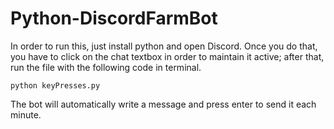 # Python-DiscordFarmBot

In order to run this, just install python and open Discord. Once you do that, you have to click on the chat textbox in order to maintain it active; after that, run the file with the following code in terminal. 

```
python keyPresses.py
```

The bot will automatically write a message and press enter to send it each minute.
